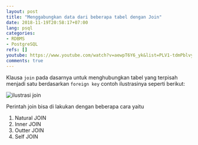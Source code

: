 ```yaml
---
layout: post
title: "Menggabungkan data dari beberapa tabel dengan Join"
date: 2018-11-19T20:58:17+07:00
lang: psql
categories:
- RDBMS
- PostgreSQL
refs: []
youtube: https://www.youtube.com/watch?v=aewpT6Y6_yk&list=PLV1-tdmPblvypZXSk2GC932nludT345xk&index=16
comments: true
---
```


Klausa `join` pada dasarnya untuk menghubungkan tabel yang terpisah menjadi satu berdasarkan `foreign key` contoh ilustrasinya seperti berikut:

![ilustrasi join]({{site.baseurl}}/resources/posts/psql-join/join-tables.png)

Perintah join bisa di lakukan dengan beberapa cara yaitu

1. Natural JOIN
2. Inner JOIN
3. Outter JOIN
4. Self JOIN
